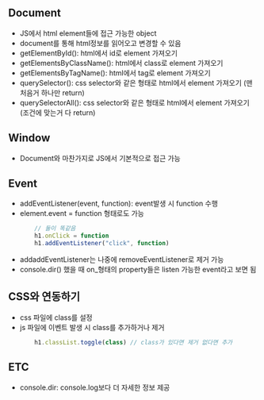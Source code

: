 ## Document
- JS에서 html element들에 접근 가능한 object
- document를 통해 html정보를 읽어오고 변경할 수 있음
- getElementById(): html에서 id로 element 가져오기
- getElementsByClassName(): html에서 class로 element 가져오기
- getElementsByTagName(): html에서 tag로 element 가져오기
- querySelector(): css selector와 같은 형태로 html에서 element 가져오기 (맨 처음거 하나만 return)
- querySelectorAll(): css selector와 같은 형태로 html에서 element 가져오기 (조건에 맞는거 다 return)


## Window
- Document와 마찬가지로 JS에서 기본적으로 접근 가능


## Event
- addEventListener(event, function): event발생 시 function 수행
- element.event = function 형태로도 가능
    ~~~ javascript
        // 둘이 똑같음
        h1.onClick = function
        h1.addEventListener("click", function)
    ~~~
- addaddEventListener는 나중에 removeEventListener로 제거 가능
- console.dir() 했을 때 on_형태의 property들은 listen 가능한 event라고 보면 됨


## CSS와 연동하기
- css 파일에 class를 설정
- js 파일에 이벤트 발생 시 class를 추가하거나 제거
    ~~~ javascript
        h1.classList.toggle(class) // class가 있다면 제거 없다면 추가
    ~~~


## ETC
- console.dir: console.log보다 더 자세한 정보 제공